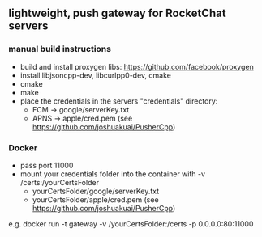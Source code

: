 ## lightweight, push gateway for RocketChat servers

### manual build instructions

- build and install proxygen libs: https://github.com/facebook/proxygen
- install libjsoncpp-dev, libcurlpp0-dev, cmake
- cmake 
- make
- place the credentials in the servers "credentials" directory:
    - FCM -> google/serverKey.txt
    - APNS -> apple/cred.pem (see https://github.com/joshuakuai/PusherCpp)
    
### Docker
- pass port 11000
- mount your credentials folder into the container with -v /certs:/yourCertsFolder
    - yourCertsFolder/google/serverKey.txt
    - yourCertsFolder/apple/cred.pem (see https://github.com/joshuakuai/PusherCpp)

e.g. docker run -t gateway -v /yourCertsFolder:/certs -p 0.0.0.0:80:11000